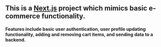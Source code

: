 ## This is a [Next.js](https://nextjs.org/) project which mimics basic e-commerce functionality.

#### Features include basic user authentication, user profile updating functionality, adding and removing cart items, and sending data to a backend.
